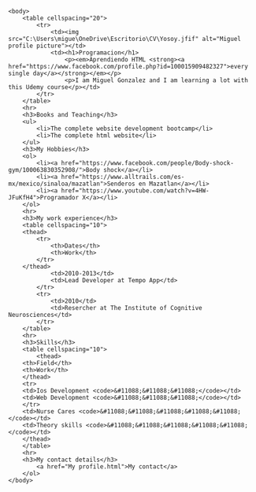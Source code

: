 <!DOCTYPE html>
<html lang="en">
    <head>
    <meta charset="UFT-8">
    <title>Miguel's Personal Site</title>
    <link rel="stylesheet" href="Css/style.css">
    </head> 

    <body>
        <table cellspacing="20">
            <tr>
                <td><img src="C:\Users\migue\OneDrive\Escritorio\CV\Yosoy.jfif" alt="Miguel profile picture"></td>
                <td><h1>Programacion</h1>
                    <p><em>Aprendiendo HTML <strong><a href="https://www.facebook.com/profile.php?id=100015909482327">every single day</a></strong></em></p>
                    <p>I am Miguel Gonzalez and I am learning a lot with this Udemy course</p></td>
            </tr>
        </table>
        <hr>
        <h3>Books and Teaching</h3>
        <ul>
            <li>The complete website development bootcamp</li>
            <li>The complete html website</li>
        </ul>
        <h3>My Hobbies</h3>
        <ol>
            <li><a href="https://www.facebook.com/people/Body-shock-gym/100063830352908/">Body shock</a></li>
            <li><a href="https://www.alltrails.com/es-mx/mexico/sinaloa/mazatlan">Senderos en Mazatlan</a></li>
            <li><a href="https://www.youtube.com/watch?v=4HW-JFuKfH4">Programador X</a></li>
        </ol>  
        <hr> 
        <h3>My work experience</h3>
        <table cellspacing="10">
        <thead>
            <tr>
                <th>Dates</th>
                <th>Work</th>
            </tr>
        </thead>
                <td>2010-2013</td>
                <td>Lead Developer at Tempo App</td>
            </tr>
            <tr>
                <td>2010</td>
                <td>Resercher at The Institute of Cognitive Neurosciences</td>
            </tr>
        </table>
        <hr>
        <h3>Skills</h3>
        <table cellspacing="10">
            <thead>
        <th>Field</th>
        <th>Work</th>
        </thead>
        <tr>
        <td>Ios Development <code>&#11088;&#11088;&#11088;</code></td>
        <td>Web Development <code>&#11088;&#11088;&#11088;</code></td>
        </tr>
        <td>Nurse Cares <code>&#11088;&#11088;&#11088;&#11088;&#11088;</code></td>
        <td>Theory skills <code>&#11088;&#11088;&#11088;&#11088;&#11088;</code></td>
        </thead>
        </table>
        <hr>
        <h3>My contact details</h3>
            <a href="My profile.html">My contact</a>
        </ol>
    </body>
</html>
